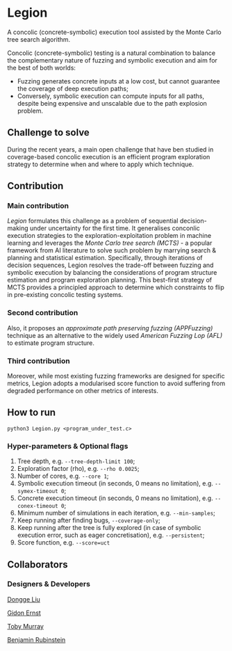 # Legion

A concolic (concrete-symbolic) execution tool assisted by the Monte Carlo tree search algorithm.

Concolic (concrete-symbolic) testing is a natural combination to balance the complementary nature of fuzzing and symbolic execution and aim for the best of both worlds: 
   * Fuzzing generates concrete inputs at a low cost, but cannot guarantee the coverage of deep execution paths; 
   * Conversely, symbolic execution can compute inputs for all paths, despite being expensive and unscalable due to the path explosion problem.

## Challenge to solve
During the recent years, a main open challenge that have ben studied in coverage-based concolic execution is an efficient program exploration strategy to determine when and where to apply which technique.
  
## Contribution
### Main contribution
  *Legion* formulates this challenge as a problem of sequential decision-making under uncertainty for the first time. It generalises conconlic execution strategies to the exploration-exploitation problem in machine learning and leverages the *Monte Carlo tree search (MCTS)* - a popular framework from AI literature to solve such problem by marrying search \& planning and statistical estimation. Specifically, through iterations of decision sequences, Legion resolves the trade-off between fuzzing and symbolic execution by balancing the considerations of program structure estimation and program exploration planning. This best-first strategy of MCTS provides a principled approach to determine which constraints to flip in pre-existing concolic testing systems.

### Second contribution
  Also, it proposes an *approximate path preserving fuzzing (APPFuzzing)* technique as an alternative to the widely used *American Fuzzing Lop (AFL)* to estimate program structure.

### Third contribution
Moreover, while most existing fuzzing frameworks are designed for specific metrics, Legion adopts a modularised score function to avoid suffering from degraded performance on other metrics of interests.

## How to run

```python3
python3 Legion.py <program_under_test.c>
````

### Hyper-parameters & Optional flags

1. Tree depth, e.g. `--tree-depth-limit 100`;
2. Exploration factor (rho), e.g. `--rho 0.0025`;
3. Number of cores, e.g. `--core 1`;
4. Symbolic execution timeout (in seconds, 0 means no limitation), e.g. `--symex-timeout 0`;
5. Concrete execution timeout (in seconds, 0 means no limitation), e.g. `--conex-timeout 0`;
6. Minimum number of simulations in each iteration, e.g. `--min-samples`;
6. Keep running after finding bugs, `--coverage-only`;
7. Keep running after the tree is fully explored (in case of symbolic execution error, such as eager concretisation), e.g. `--persistent`;
8. Score function, e.g. `--score=uct`


## Collaborators

### Designers & Developers 

[Dongge Liu](https://github.com/Alan32Liu)

[Gidon Ernst](https://github.com/gernst)

[Toby Murray](https://github.com/tobycmurray)

[Benjamin Rubinstein](https://github.com/brubinstein)

